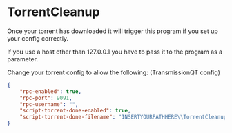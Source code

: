 # TorrentCleanup
Once your torrent has downloaded it will trigger this program if you set up your config correctly.

If you use a host other than 127.0.0.1 you have to pass it to the program as a parameter.

Change your torrent config to allow the following: (TransmissionQT config) 

```json
{
    "rpc-enabled": true,
    "rpc-port": 9091,
    "rpc-username": "",
    "script-torrent-done-enabled": true,
    "script-torrent-done-filename": "INSERTYOURPATHHERE\\TorrentCleanup.exe",
}
```
